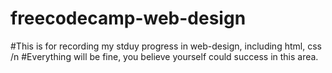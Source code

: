 # freecodecamp-web-design
#This is for recording my stduy progress in web-design, including html, css /n
#Everything will be fine, you believe yourself could success in this area.

